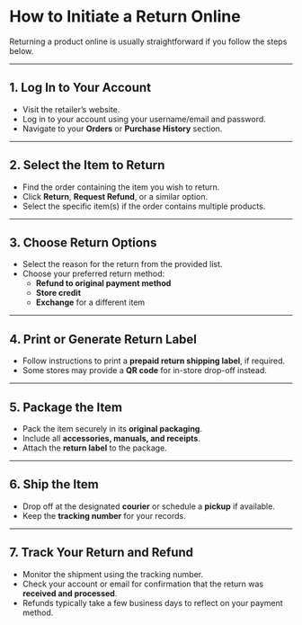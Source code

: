 # How to Initiate a Return Online

Returning a product online is usually straightforward if you follow the steps below.

---

## 1. Log In to Your Account

- Visit the retailer’s website.
- Log in to your account using your username/email and password.
- Navigate to your **Orders** or **Purchase History** section.

---

## 2. Select the Item to Return

- Find the order containing the item you wish to return.
- Click **Return**, **Request Refund**, or a similar option.
- Select the specific item(s) if the order contains multiple products.

---

## 3. Choose Return Options

- Select the reason for the return from the provided list.
- Choose your preferred return method:
  - **Refund to original payment method**
  - **Store credit**
  - **Exchange** for a different item

---

## 4. Print or Generate Return Label

- Follow instructions to print a **prepaid return shipping label**, if required.
- Some stores may provide a **QR code** for in-store drop-off instead.

---

## 5. Package the Item

- Pack the item securely in its **original packaging**.
- Include all **accessories, manuals, and receipts**.
- Attach the **return label** to the package.

---

## 6. Ship the Item

- Drop off at the designated **courier** or schedule a **pickup** if available.
- Keep the **tracking number** for your records.

---

## 7. Track Your Return and Refund

- Monitor the shipment using the tracking number.
- Check your account or email for confirmation that the return was **received and processed**.
- Refunds typically take a few business days to reflect on your payment method.
